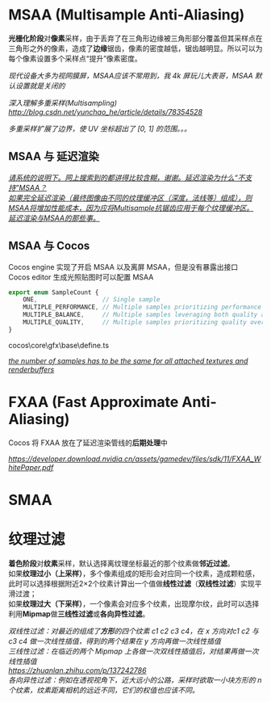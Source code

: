 # MSAA (Multisample Anti-Aliasing)
**光栅化阶段**对**像素**采样，由于丢弃了在三角形边缘被三角形部分覆盖但其采样点在三角形之外的像素，造成了**边缘**锯齿，像素的密度越低，锯齿越明显。所以可以为每个像素设置多个采样点“提升”像素密度。

*现代设备大多为视网膜屏，MSAA应该不常用到，我 4k 屏玩儿大表哥，MSAA 默认设置就是关闭的*

*深入理解多重采样(Multisampling) <http://blog.csdn.net/yunchao_he/article/details/78354528>*

*多重采样扩展了边界，使 UV 坐标超出了 [0, 1] 的范围。。。*

## MSAA 与 延迟渲染
*[请系统的说明下。网上搜索到的都讲得比较含糊，谢谢。延迟渲染为什么“不支持”MSAA？](https://www.zhihu.com/question/366668747/answer/977240803)  
[如果完全延迟渲染（最终图像由不同的纹理缓冲区（深度，法线等）组成），则MSAA将增加性能成本，因为应将Multisample抗锯齿应用于每个纹理缓冲区。](https://developer.unigine.com/ch/docs/latest/principles/render/antialiasing/taa?rlang=cpp)  
[延迟渲染与MSAA的那些事。](https://zhuanlan.zhihu.com/p/135444145)*

## MSAA 与 Cocos
Cocos engine 实现了开启 MSAA 以及离屏 MSAA，但是没有暴露出接口  
Cocos editor 生成光照贴图时可以配置 MSAA
```ts
export enum SampleCount {
    ONE,                  // Single sample
    MULTIPLE_PERFORMANCE, // Multiple samples prioritizing performance over quality
    MULTIPLE_BALANCE,     // Multiple samples leveraging both quality and performance
    MULTIPLE_QUALITY,     // Multiple samples prioritizing quality over performance
}
```
cocos\core\gfx\base\define.ts

*[the number of samples has to be the same for all attached textures and renderbuffers](https://stackoverflow.com/questions/52534224/opengl-multiple-render-target-fbo-with-multisampling-requirements)*

# FXAA (Fast Approximate Anti-Aliasing)
Cocos 将 FXAA 放在了延迟渲染管线的**后期处理**中

*https://developer.download.nvidia.cn/assets/gamedev/files/sdk/11/FXAA_WhitePaper.pdf*
# SMAA

# 纹理过滤
**着色阶段**对**纹素**采样，默认选择离纹理坐标最近的那个纹素做**邻近过滤**。  
如果**纹理过小（上采样）**，多个像素组成的矩形会对应同一个纹素，造成颗粒感，此时可以选择根据附近2×2个纹素计算出一个值做**线性过滤**（**双线性过滤**）实现平滑过渡；  
如果**纹理过大（下采样）**，一个像素会对应多个纹素，出现摩尔纹，此时可以选择利用**Mipmap**做**三线性过滤**或**各向异性过滤**。

*双线性过滤：对最近的组成了**方形**的四个纹素 c1 c2 c3 c4，在 x 方向对c1 c2 与 c3 c4 做一次线性插值，得到的两个结果在 y 方向再做一次线性插值  
三线性过滤：在临近的两个 Mipmap 上各做一次双线性插值后，对结果再做一次线性插值  
<https://zhuanlan.zhihu.com/p/137242786>  
各向异性过滤：例如在透视视角下，近大远小的公路，采样时欲取一小块方形的 n 个纹素，纹素距离相机的远近不同，它们的权值也应该不同。*